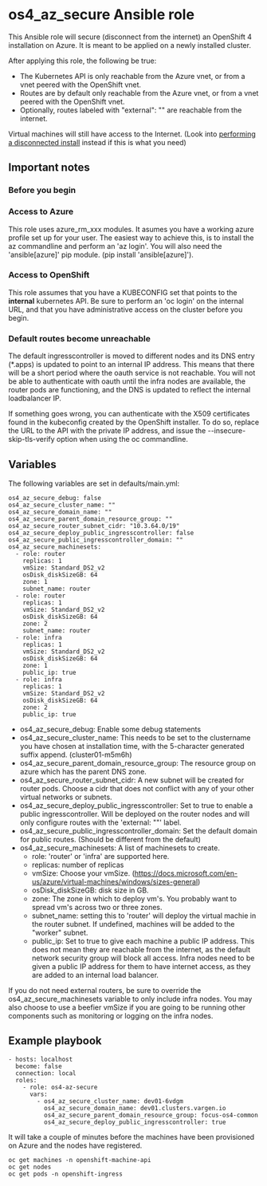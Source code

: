 # os4_az_secure Ansible role

This Ansible role will secure (disconnect from the internet) an OpenShift 4 installation on Azure. It is meant to be applied on a newly installed cluster.

After applying this role, the following be true:

* The Kubernetes API is only reachable from the Azure vnet, or from a vnet peered with the OpenShift vnet.
* Routes are by default only reachable from the Azure vnet, or from a vnet peered with the OpenShift vnet.
* Optionally, routes labeled with "external": "" are reachable from the internet.

Virtual machines will still have access to the Internet. (Look into [performing a disconnected install](https://blog.openshift.com/openshift-4-2-disconnected-install/) instead if this is what you need)

## Important notes

### Before you begin

### Access to Azure
This role uses azure_rm_xxx modules. It asumes you have a working azure profile set up for your user. The easiest way to achieve this, is to install the az commandline and perform an 'az login'. 
You will also need the 'ansible[azure]' pip module. (pip install 'ansible[azure]').

### Access to OpenShift
This role assumes that you have a KUBECONFIG set that points to the **internal** kubernetes API. Be sure to perform an 'oc login' on the internal URL, and that you have administrative access on the cluster before you begin.

### Default routes become unreachable
The default ingresscontroller is moved to different nodes and its DNS entry (\*.apps) is updated to point to an internal IP address. This means that there will be a short period where the oauth service is not reachable. You will not be able to authenticate with oauth until the infra nodes are available, the router pods are functioning, and the DNS is updated to reflect the internal loadbalancer IP.

If something goes wrong, you can authenticate with the X509 certificates found in the kubeconfig created by the OpenShift installer. To do so, replace the URL to the API with the private IP address, and issue the --insecure-skip-tls-verify option when using the oc commandline.

## Variables

The following variables are set in defaults/main.yml:

```
os4_az_secure_debug: false
os4_az_secure_cluster_name: ""
os4_az_secure_domain_name: ""
os4_az_secure_parent_domain_resource_group: ""
os4_az_secure_router_subnet_cidr: "10.3.64.0/19"
os4_az_secure_deploy_public_ingresscontroller: false
os4_az_secure_public_ingresscontroller_domain: ""
os4_az_secure_machinesets:
  - role: router
    replicas: 1
    vmSize: Standard_DS2_v2
    osDisk_diskSizeGB: 64
    zone: 1
    subnet_name: router
  - role: router
    replicas: 1
    vmSize: Standard_DS2_v2
    osDisk_diskSizeGB: 64
    zone: 2
    subnet_name: router
  - role: infra
    replicas: 1
    vmSize: Standard_DS2_v2
    osDisk_diskSizeGB: 64
    zone: 1
    public_ip: true
  - role: infra
    replicas: 1
    vmSize: Standard_DS2_v2
    osDisk_diskSizeGB: 64
    zone: 2
    public_ip: true
```

* os4_az_secure_debug: Enable some debug statements
* os4_az_secure_cluster_name: This needs to be set to the clustername you have chosen at installation time, with the 5-character generated suffix append. (cluster01-m5m6h)
* os4_az_secure_parent_domain_resource_group: The resource group on azure which has the parent DNS zone.
* os4_az_secure_router_subnet_cidr: A new subnet will be created for router pods. Choose a cidr that does not conflict with any of your other virtual networks or subnets.
* os4_az_secure_deploy_public_ingresscontroller: Set to true to enable a public ingresscontroller. Will be deployed on the router nodes and will only configure routes with the 'external: ""' label.
* os4_az_secure_public_ingresscontroller_domain: Set the default domain for public routes. (Should be different from the default)
* os4_az_secure_machinesets: A list of machinesets to create. 
  * role: 'router' or 'infra' are supported here.
  * replicas: number of replicas
  * vmSize: Choose your vmSize. (https://docs.microsoft.com/en-us/azure/virtual-machines/windows/sizes-general)
  * osDisk_diskSizeGB: disk size in GB.
  * zone: The zone in which to deploy vm's. You probably want to spread vm's across two or three zones.
  * subnet_name: setting this to 'router' will deploy the virtual machie in the router subnet. If undefined, machines will be added to the "worker" subnet. 
  * public_ip: Set to true to give each machine a public IP address. This does not mean they are reachable from the internet, as the default network security group will block all access. Infra nodes need to be given a public IP address for them to have internet access, as they are added to an internal load balancer.

If you do not need external routers, be sure to override the os4_az_secure_machinesets variable to only include infra nodes. You may also choose to use a beefier vmSize if you are going to be running other components such as monitoring or logging on the infra nodes.

## Example playbook

```
- hosts: localhost
  become: false
  connection: local
  roles:
    - role: os4-az-secure
      vars:
        - os4_az_secure_cluster_name: dev01-6vdgm
          os4_az_secure_domain_name: dev01.clusters.vargen.io
          os4_az_secure_parent_domain_resource_group: focus-os4-common
          os4_az_secure_deploy_public_ingresscontroller: true
```

It will take a couple of minutes before the machines have been provisioned on Azure and the nodes have registered.

```
oc get machines -n openshift-machine-api
oc get nodes
oc get pods -n openshift-ingress
```
